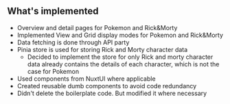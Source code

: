 ## What's implemented

- Overview and detail pages for Pokemon and Rick&Morty
- Implemented View and Grid display modes for Pokemon and Rick&Morty
- Data fetching is done through API party
- Pinia store is used for storing Rick and Morty character data
  - Decided to implement the store for only Rick and morty character data already contains the details of each character, which is not the case for Pokemon
- Used components from NuxtUI where applicable
- Created reusable dumb components to avoid code redundancy
- Didn't delete the boilerplate code. But modified it where necessary
